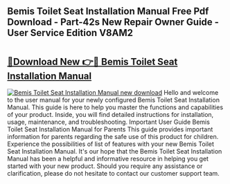 ## Bemis Toilet Seat Installation Manual Free Pdf Download - Part-42s New Repair Owner Guide - User Service Edition V8AM2

# <h2><a href="http://bc29871.oget.top/?id=Bemis+Toilet+Seat+Installation+Manual">🔗Download New 👉🔴 Bemis Toilet Seat Installation Manual</a></h2>

[![Bemis Toilet Seat Installation Manual new download](https://i.imgur.com/5g1atiW.png)](http://bc29871.oget.top/?id=Bemis+Toilet+Seat+Installation+Manual)
Hello and welcome to the user manual for your newly configured Bemis Toilet Seat Installation Manual. This guide is here to help you master the functions and capabilities of your product. Inside, you will find detailed instructions for installation, usage, maintenance, and troubleshooting. Important User Guide Bemis Toilet Seat Installation Manual for Parents This guide provides important information for parents regarding the safe use of this product for children. Experience the possibilities of list of features with your new Bemis Toilet Seat Installation Manual. It's our hope that the Bemis Toilet Seat Installation Manual has been a helpful and informative resource in helping you get started with your new product. Should you require any assistance or clarification, please do not hesitate to contact our customer support team.
